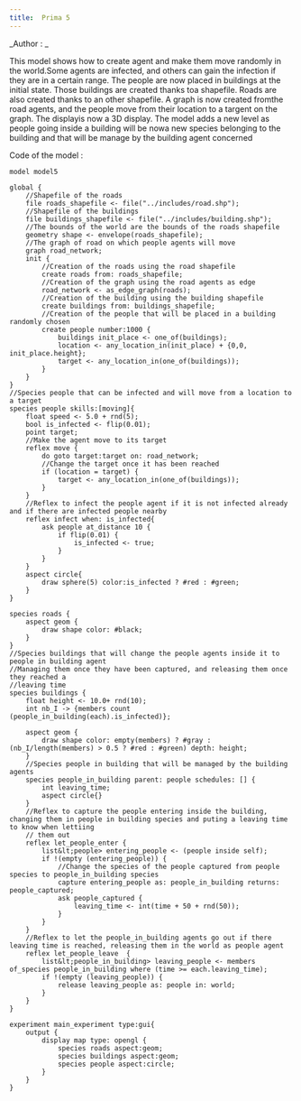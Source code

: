 ```yaml
---
title:  Prima 5
---
```


[//]: # (keyword|operator_inside)
[//]: # (keyword|operator_of_species)
[//]: # (keyword|statement_capture)
[//]: # (keyword|statement_release)
[//]: # (keyword|concept_skill)
[//]: # (keyword|concept_shapefile)
[//]: # (keyword|concept_graph)
[//]: # (keyword|concept_3d)
[//]: # (keyword|concept_multi_level)


_Author : _

This model shows how to create agent and make them move randomly in the world.Some agents are infected, and others can gain the infection if they are in a certain range. The people are now placed in buildings at the initial state. Those buildings are created thanks toa shapefile. Roads are also created thanks to an other shapefile. A graph is now created fromthe road agents, and the people move from their location to a targent on the graph. The displayis now a 3D display. The model adds a new level as people going inside a building will be nowa new species belonging to the building and that will be manage by the building agent concerned


Code of the model : 

```
model model5 

global {
	//Shapefile of the roads
	file roads_shapefile <- file("../includes/road.shp");
	//Shapefile of the buildings
	file buildings_shapefile <- file("../includes/building.shp");
	//The bounds of the world are the bounds of the roads shapefile
	geometry shape <- envelope(roads_shapefile);
	//The graph of road on which people agents will move
	graph road_network;
	init {
		//Creation of the roads using the road shapefile
		create roads from: roads_shapefile;
		//Creation of the graph using the road agents as edge
		road_network <- as_edge_graph(roads);
		//Creation of the building using the building shapefile
		create buildings from: buildings_shapefile;
		//Creation of the people that will be placed in a building randomly chosen
		create people number:1000 {
			buildings init_place <- one_of(buildings);
			location <- any_location_in(init_place) + {0,0, init_place.height};
			target <- any_location_in(one_of(buildings));
		}
	}
}
//Species people that can be infected and will move from a location to a target
species people skills:[moving]{		
	float speed <- 5.0 + rnd(5);
	bool is_infected <- flip(0.01);
	point target;
	//Make the agent move to its target
	reflex move {
		do goto target:target on: road_network;
		//Change the target once it has been reached
		if (location = target) {
			target <- any_location_in(one_of(buildings));
		}
	}
	//Reflex to infect the people agent if it is not infected already and if there are infected people nearby
	reflex infect when: is_infected{
		ask people at_distance 10 {
			if flip(0.01) {
				is_infected <- true;
			}
		}
	}
	aspect circle{
		draw sphere(5) color:is_infected ? #red : #green;
	}
}

species roads {
	aspect geom {
		draw shape color: #black;
	}
}
//Species buildings that will change the people agents inside it to people in building agent
//Managing them once they have been captured, and releasing them once they reached a
//leaving time
species buildings {
	float height <- 10.0+ rnd(10);
	int nb_I -> {members count (people_in_building(each).is_infected)};
	
	aspect geom {
		draw shape color: empty(members) ? #gray : (nb_I/length(members) > 0.5 ? #red : #green) depth: height;
	}
	//Species people in building that will be managed by the building agents
	species people_in_building parent: people schedules: [] {
		int leaving_time;
		aspect circle{}
	}
	//Reflex to capture the people entering inside the building, changing them in people in building species and puting a leaving time to know when lettiing
	// them out
	reflex let_people_enter {
		list&lt;people> entering_people <- (people inside self);
		if !(empty (entering_people)) {
			//Change the species of the people captured from people species to people_in_building species
			capture entering_people as: people_in_building returns: people_captured;
			ask people_captured {
				leaving_time <- int(time + 50 + rnd(50));
			}
 		}
	}
	//Reflex to let the people_in_building agents go out if there leaving time is reached, releasing them in the world as people agent
	reflex let_people_leave  {
		list&lt;people_in_building> leaving_people <- members of_species people_in_building where (time >= each.leaving_time);
		if !(empty (leaving_people)) {
			release leaving_people as: people in: world;
		}
	}
}

experiment main_experiment type:gui{
	output {
		display map type: opengl {
			species roads aspect:geom;
			species buildings aspect:geom;
			species people aspect:circle;			
		}
	}
}
```

